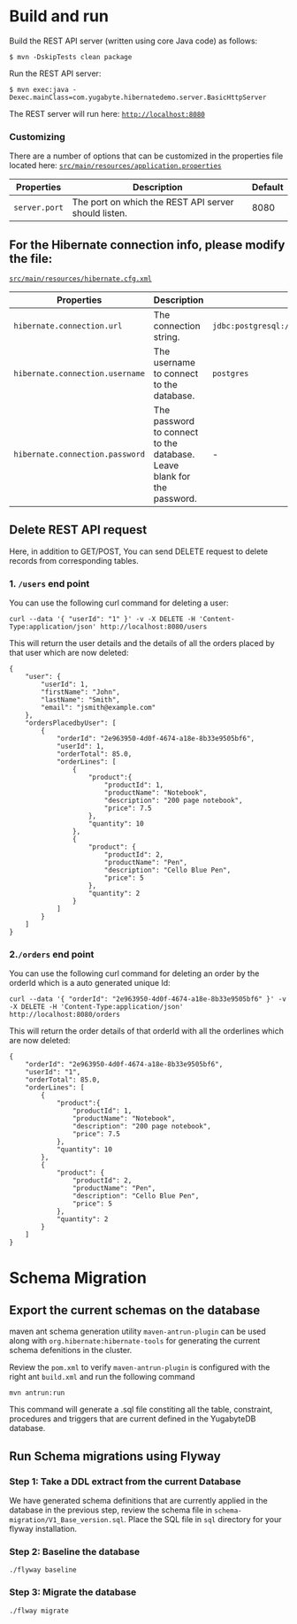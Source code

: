 # Build and run

Build the REST API server (written using core Java code) as follows:

```
$ mvn -DskipTests clean package
```

Run the REST API server:

```
$ mvn exec:java -Dexec.mainClass=com.yugabyte.hibernatedemo.server.BasicHttpServer
```

The REST server will run here: [`http://localhost:8080`](http://localhost:8080)

### Customizing

There are a number of options that can be customized in the properties file located here:
[`src/main/resources/application.properties`](https://github.com/YugaByte/orm-examples/blob/master/hibernate/src/main/resources/application.properties)

| Properties    | Description   | Default |
| ------------- | ------------- | ------- |
| `server.port`  | The port on which the REST API server should listen. | 8080 |

## For the Hibernate connection info, please modify the file: 
[`src/main/resources/hibernate.cfg.xml`](https://github.com/YugaByte/orm-examples/blob/master/hibernate/src/main/resources/hibernate.cfg.xml)

| Properties    | Description   | Default |
| ------------- | ------------- | ------- |
| `hibernate.connection.url`  | The connection string. | `jdbc:postgresql://localhost:5433/postgres`  |
| `hibernate.connection.username` | The username to connect to the database. | `postgres` |
| `hibernate.connection.password` | The password to connect to the database. Leave blank for the password. | - |


## Delete REST API request 
Here, in addition to GET/POST, You can send DELETE request to delete records from corresponding tables.

### 1. `/users` end point
  
 You can use the following curl command for deleting a user:
 
 ```
 curl --data '{ "userId": "1" }' -v -X DELETE -H 'Content-Type:application/json' http://localhost:8080/users
 ```

This will return the user details and the details of all the orders placed by that user which are now deleted:

```
{
    "user": {
        "userId": 1,
        "firstName": "John",
        "lastName": "Smith",
        "email": "jsmith@example.com"
    },
    "ordersPlacedbyUser": [
        {
            "orderId": "2e963950-4d0f-4674-a18e-8b33e9505bf6",
            "userId": 1,
            "orderTotal": 85.0,
            "orderLines": [
                {
                    "product":{
                        "productId": 1,
                        "productName": "Notebook",
                        "description": "200 page notebook",
                        "price": 7.5
                    },
                    "quantity": 10
                },
                {
                    "product": {
                        "productId": 2,
                        "productName": "Pen",
                        "description": "Cello Blue Pen",
                        "price": 5
                    },
                    "quantity": 2
                }
            ]
        }
    ]
}

```

### 2.`/orders` end point
 You can use the following curl command for deleting an order by the orderId which is a auto generated unique Id:
 
 ```
curl --data '{ "orderId": "2e963950-4d0f-4674-a18e-8b33e9505bf6" }' -v -X DELETE -H 'Content-Type:application/json' http://localhost:8080/orders
 ```

This will return the order details of that orderId with all the orderlines which are now deleted:

```
{
    "orderId": "2e963950-4d0f-4674-a18e-8b33e9505bf6",
    "userId": "1",
    "orderTotal": 85.0,
    "orderLines": [
        {
            "product":{
                "productId": 1,
                "productName": "Notebook",
                "description": "200 page notebook",
                "price": 7.5
            },
            "quantity": 10
        },
        {
            "product": {
                "productId": 2,
                "productName": "Pen",
                "description": "Cello Blue Pen",
                "price": 5
            },
            "quantity": 2
        }
    ]
}
```
# Schema Migration

## Export the current schemas on the database

maven ant schema generation utility `maven-antrun-plugin` can be used along with `org.hibernate:hibernate-tools`
for generating the current schema defenitions in the cluster.

Review the `pom.xml` to verify `maven-antrun-plugin` is configured with the right ant `build.xml` and run the following command

```
mvn antrun:run
```

This command will generate a .sql file constiting all the table, constraint, procedures and triggers that are current defined in the YugabyteDB database.

## Run Schema migrations using Flyway

### Step 1: Take a DDL extract from the current Database

We have generated schema definitions that are currently applied in the database in the previous step, review the schema file in `schema-migration/V1_Base_version.sql`. Place the SQL file in `sql` directory for your flyway installation.

### Step 2: Baseline the database

```
./flyway baseline
```

### Step 3: Migrate the database

```
./flway migrate
```
